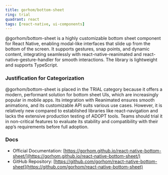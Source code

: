 ```yaml
---
title: gorhom/bottom-sheet
ring: trial
quadrant: react
tags: [react-native, ui-components]
---
```

@gorhom/bottom-sheet is a highly customizable bottom sheet component for React Native, enabling modal-like interfaces that slide up from the bottom of the screen. It supports gestures, snap points, and dynamic content, integrating seamlessly with react-native-reanimated and react-native-gesture-handler for smooth interactions. The library is lightweight and supports TypeScript.

### Justification for Categorization 
@gorhom/bottom-sheet is placed in the TRIAL category because it offers a modern, performant solution for bottom sheet UIs, which are increasingly popular in mobile apps. Its integration with Reanimated ensures smooth animations, and its customizable API suits various use cases. However, it is relatively new compared to established libraries like react-navigation and lacks the extensive production testing of ADOPT tools. Teams should trial it in non-critical features to evaluate its stability and compatibility with their app’s requirements before full adoption.

### Docs 
- Official Documentation: [https://gorhom.github.io/react-native-bottom-sheet/](https://gorhom.github.io/react-native-bottom-sheet/)  
- GitHub Repository: [https://github.com/gorhom/react-native-bottom-sheet](https://github.com/gorhom/react-native-bottom-sheet)

